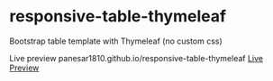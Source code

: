 # responsive-table-thymeleaf
Bootstrap table template with Thymeleaf (no custom css)

Live preview panesar1810.github.io/responsive-table-thymeleaf
[Live Preview](panesar1810.github.io/responsive-table-thymeleaf)
